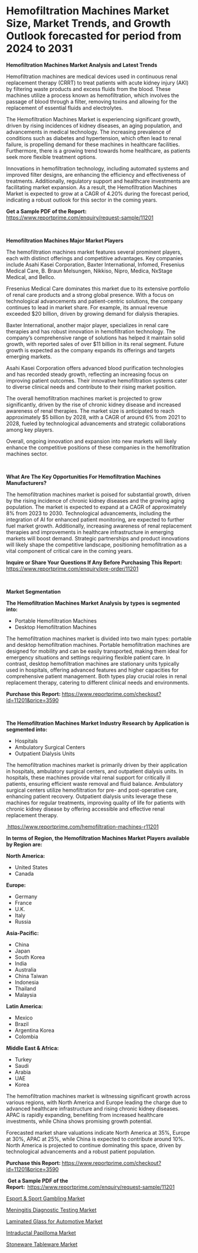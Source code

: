 <p><h1>Hemofiltration Machines Market Size, Market Trends, and Growth Outlook forecasted for period from 2024 to 2031</h1></p><p><strong>Hemofiltration Machines Market Analysis and Latest Trends</strong></p>
<p><p>Hemofiltration machines are medical devices used in continuous renal replacement therapy (CRRT) to treat patients with acute kidney injury (AKI) by filtering waste products and excess fluids from the blood. These machines utilize a process known as hemofiltration, which involves the passage of blood through a filter, removing toxins and allowing for the replacement of essential fluids and electrolytes.</p><p>The Hemofiltration Machines Market is experiencing significant growth, driven by rising incidences of kidney diseases, an aging population, and advancements in medical technology. The increasing prevalence of conditions such as diabetes and hypertension, which often lead to renal failure, is propelling demand for these machines in healthcare facilities. Furthermore, there is a growing trend towards home healthcare, as patients seek more flexible treatment options.</p><p>Innovations in hemofiltration technology, including automated systems and improved filter designs, are enhancing the efficiency and effectiveness of treatments. Additionally, regulatory support and healthcare investments are facilitating market expansion. As a result, the Hemofiltration Machines Market is expected to grow at a CAGR of 4.20% during the forecast period, indicating a robust outlook for this sector in the coming years.</p></p>
<p><strong>Get a Sample PDF of the Report:&nbsp;</strong> <a href="https://www.reportprime.com/enquiry/request-sample/11201?utm_campaign=1117&utm_medium=2&utm_source=Github&utm_content=ia&utm_term=02102024&utm_id=hemofiltration-machines">https://www.reportprime.com/enquiry/request-sample/11201</a></p>
<p>&nbsp;</p>
<p><strong>Hemofiltration Machines Major Market Players</strong></p>
<p><p>The hemofiltration machines market features several prominent players, each with distinct offerings and competitive advantages. Key companies include Asahi Kasei Corporation, Baxter International, Infomed, Fresenius Medical Care, B. Braun Melsungen, Nikkiso, Nipro, Medica, NxStage Medical, and Bellco.</p><p>Fresenius Medical Care dominates this market due to its extensive portfolio of renal care products and a strong global presence. With a focus on technological advancements and patient-centric solutions, the company continues to lead in market share. For example, its annual revenue exceeded $20 billion, driven by growing demand for dialysis therapies.</p><p>Baxter International, another major player, specializes in renal care therapies and has robust innovation in hemofiltration technology. The company’s comprehensive range of solutions has helped it maintain solid growth, with reported sales of over $11 billion in its renal segment. Future growth is expected as the company expands its offerings and targets emerging markets.</p><p>Asahi Kasei Corporation offers advanced blood purification technologies and has recorded steady growth, reflecting an increasing focus on improving patient outcomes. Their innovative hemofiltration systems cater to diverse clinical needs and contribute to their rising market position.</p><p>The overall hemofiltration machines market is projected to grow significantly, driven by the rise of chronic kidney disease and increased awareness of renal therapies. The market size is anticipated to reach approximately $5 billion by 2028, with a CAGR of around 6% from 2021 to 2028, fueled by technological advancements and strategic collaborations among key players.</p><p>Overall, ongoing innovation and expansion into new markets will likely enhance the competitive positions of these companies in the hemofiltration machines sector.</p></p>
<p>&nbsp;</p>
<p><strong>What Are The Key Opportunities For Hemofiltration Machines Manufacturers?</strong></p>
<p><p>The hemofiltration machines market is poised for substantial growth, driven by the rising incidence of chronic kidney diseases and the growing aging population. The market is expected to expand at a CAGR of approximately 8% from 2023 to 2030. Technological advancements, including the integration of AI for enhanced patient monitoring, are expected to further fuel market growth. Additionally, increasing awareness of renal replacement therapies and improvements in healthcare infrastructure in emerging markets will boost demand. Strategic partnerships and product innovations will likely shape the competitive landscape, positioning hemofiltration as a vital component of critical care in the coming years.</p></p>
<p><strong>Inquire or Share Your Questions If Any Before Purchasing This Report:</strong> <a href="https://www.reportprime.com/enquiry/pre-order/11201?utm_campaign=1117&utm_medium=2&utm_source=Github&utm_content=ia&utm_term=02102024&utm_id=hemofiltration-machines">https://www.reportprime.com/enquiry/pre-order/11201</a></p>
<p>&nbsp;</p>
<p><strong>Market Segmentation</strong></p>
<p><strong>The Hemofiltration Machines Market Analysis by types is segmented into:</strong></p>
<p><ul><li>Portable Hemofiltration Machines</li><li>Desktop Hemofiltration Machines</li></ul></p>
<p><p>The hemofiltration machines market is divided into two main types: portable and desktop hemofiltration machines. Portable hemofiltration machines are designed for mobility and can be easily transported, making them ideal for emergency situations and settings requiring flexible patient care. In contrast, desktop hemofiltration machines are stationary units typically used in hospitals, offering advanced features and higher capacities for comprehensive patient management. Both types play crucial roles in renal replacement therapy, catering to different clinical needs and environments.</p></p>
<p><strong>Purchase this Report:&nbsp;</strong><a href="https://www.reportprime.com/checkout?id=11201&price=3590&utm_campaign=1117&utm_medium=2&utm_source=Github&utm_content=ia&utm_term=02102024&utm_id=hemofiltration-machines">https://www.reportprime.com/checkout?id=11201&price=3590</a></p>
<p>&nbsp;</p>
<p><strong>The Hemofiltration Machines Market Industry Research by Application is segmented into:</strong></p>
<p><ul><li>Hospitals</li><li>Ambulatory Surgical Centers</li><li>Outpatient Dialysis Units</li></ul></p>
<p><p>The hemofiltration machines market is primarily driven by their application in hospitals, ambulatory surgical centers, and outpatient dialysis units. In hospitals, these machines provide vital renal support for critically ill patients, ensuring efficient waste removal and fluid balance. Ambulatory surgical centers utilize hemofiltration for pre- and post-operative care, enhancing patient recovery. Outpatient dialysis units leverage these machines for regular treatments, improving quality of life for patients with chronic kidney disease by offering accessible and effective renal replacement therapy.</p></p>
<p><a href="https://www.reportprime.com/hemofiltration-machines-r11201?utm_campaign=1117&utm_medium=2&utm_source=Github&utm_content=ia&utm_term=02102024&utm_id=hemofiltration-machines">&nbsp;https://www.reportprime.com/hemofiltration-machines-r11201</a></p>
<p><strong>In terms of Region, the Hemofiltration Machines Market Players available by Region are:</strong></p>
<p>
    <p> <strong> North America: </strong>
        <ul>
            <li>United States</li>
            <li>Canada</li>
        </ul>
        </p> 
    <p> <strong> Europe: </strong>
        <ul>
            <li>Germany</li>
            <li>France</li>
            <li>U.K.</li>
            <li>Italy</li>
            <li>Russia</li>
        </ul>
        </p> 
    <p> <strong> Asia-Pacific: </strong>
        <ul>
            <li>China</li>
            <li>Japan</li>
            <li>South Korea</li>
            <li>India</li>
            <li>Australia</li>
            <li>China Taiwan</li>
            <li>Indonesia</li>
            <li>Thailand</li>
            <li>Malaysia</li>
        </ul>
        </p> 
    <p> <strong> Latin America: </strong>
        <ul>
            <li>Mexico</li>
            <li>Brazil</li>
            <li>Argentina Korea</li>
            <li>Colombia</li>
        </ul>
        </p> 
    <p> <strong> Middle East & Africa: </strong>
        <ul>
            <li>Turkey</li>
            <li>Saudi</li>
            <li>Arabia</li>
            <li>UAE</li>
            <li>Korea</li>
        </ul>
    </p>
    </p>
<p><p>The hemofiltration machines market is witnessing significant growth across various regions, with North America and Europe leading the charge due to advanced healthcare infrastructure and rising chronic kidney diseases. APAC is rapidly expanding, benefiting from increased healthcare investments, while China shows promising growth potential. </p><p>Forecasted market share valuations indicate North America at 35%, Europe at 30%, APAC at 25%, while China is expected to contribute around 10%. North America is projected to continue dominating this space, driven by technological advancements and a robust patient population.</p></p>
<p><strong>Purchase this Report: </strong><a href="https://www.reportprime.com/checkout?id=11201&price=3590&utm_campaign=1117&utm_medium=2&utm_source=Github&utm_content=ia&utm_term=02102024&utm_id=hemofiltration-machines">https://www.reportprime.com/checkout?id=11201&price=3590</a></p>
<p>&nbsp;<strong>Get a Sample PDF of the Report:&nbsp;&nbsp;</strong><a href="https://www.reportprime.com/enquiry/request-sample/11201?utm_campaign=1117&utm_medium=2&utm_source=Github&utm_content=ia&utm_term=02102024&utm_id=hemofiltration-machines">https://www.reportprime.com/enquiry/request-sample/11201</a></p>
<p><strong></strong></p>
<p><p><a href="https://issuu.com/reportprime-2/docs/esport-sport-gambling-market-size-2_31056adcf4268f?utm_campaign=1117&utm_medium=2&utm_source=Github&utm_content=ia&utm_term=02102024&utm_id=hemofiltration-machines">Esport & Sport Gambling Market</a></p><p><a href="https://github.com/LoretaDushku585/Market-Research-Report-List-1/blob/main/meningitis-diagnostic-testing-market.md?utm_campaign=1117&utm_medium=2&utm_source=Github&utm_content=ia&utm_term=02102024&utm_id=hemofiltration-machines">Meningitis Diagnostic Testing Market</a></p><p><a href="https://issuu.com/reportprime-2/docs/laminated-glass-for-automotive-mark_8b54498eb7b68d?utm_campaign=1117&utm_medium=2&utm_source=Github&utm_content=ia&utm_term=02102024&utm_id=hemofiltration-machines">Laminated Glass for Automotive Market</a></p><p><a href="https://github.com/OrlandoHBarks/Market-Research-Report-List-1/blob/main/intraductal-papilloma-market.md?utm_campaign=1117&utm_medium=2&utm_source=Github&utm_content=ia&utm_term=02102024&utm_id=hemofiltration-machines">Intraductal Papilloma Market</a></p><p><a href="https://www.linkedin.com/pulse/market-insights-global-stoneware-tableware-forecast-innovation-tmgcf?utm_campaign=1117&utm_medium=2&utm_source=Github&utm_content=ia&utm_term=02102024&utm_id=hemofiltration-machines">Stoneware Tableware Market</a></p></p>